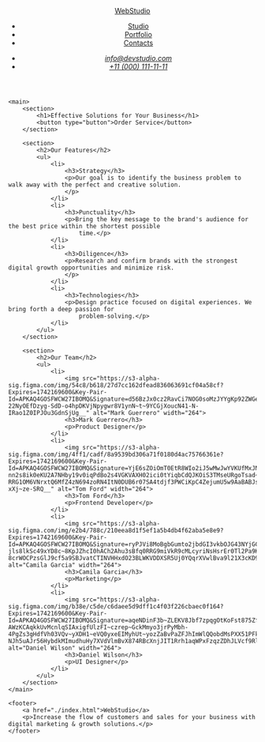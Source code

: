 <!DOCTYPE html>
<html lang="en">

<head>
    <meta charset="UTF-8">
    <meta name="viewport" content="width=device-width, initial-scale=1.0">
    <title>WebStudio</title>
</head>

<body>
    <header>
        <nav>
            <a href="./index.html">WebStudio</a>
            <ul>
                <li><a href="">Studio</a></li>
                <li><a href="">Portfolio</a></li>
                <li><a href="">Contacts</a></li>
            </ul>
        </nav>
        <address>
            <ul>
                <li><a href="mailto:info@devstudio.com">info@devstudio.com</a></li>
                <li><a href="tel:+110001111111">+11 (000) 111-11-11</a></li>
            </ul>
        </address>
    </header>

    <main>
        <section>
            <h1>Effective Solutions for Your Business</h1>
            <button type="button">Order Service</button>
        </section>

        <section>
            <h2>Our Features</h2>
            <ul>
                <li>
                    <h3>Strategy</h3>
                    <p>Our goal is to identify the business problem to walk away with the perfect and creative solution.
                    </p>
                </li>
                <li>
                    <h3>Punctuality</h3>
                    <p>Bring the key message to the brand's audience for the best price within the shortest possible
                        time.</p>
                </li>
                <li>
                    <h3>Diligence</h3>
                    <p>Research and confirm brands with the strongest digital growth opportunities and minimize risk.
                    </p>
                </li>
                <li>
                    <h3>Technologies</h3>
                    <p>Design practice focused on digital experiences. We bring forth a deep passion for
                        problem-solving.</p>
                </li>
            </ul>
        </section>

        <section>
            <h2>Our Team</h2>
            <ul>
                <li>
                    <img src="https://s3-alpha-sig.figma.com/img/54c8/b618/27d7cc162dfead836063691cf04a58cf?Expires=1742169600&Key-Pair-Id=APKAQ4GOSFWCW27IBOMQ&Signature=d56BzJx0cz2RavCi7NOG0soMzJYYgKp92ZWGe2TzDNXfOhZvbZSeDVi5c0EOrLwKG6SwsKTp1yzDOVKavRDXMuhFTYx3hrQ0732rl9WMpCaLd1YHyh9TicR9kqWteqDhnmY9OLhrj7PiXgoQtmgyyiiU5zaPaVjE3ka3WdhK7Rcj9Ct4g5syGKcQxz4Mw9Ktxm0KY2GYutcDdysrCggcgYUE4~3HJvNf7hbrygxeVyLHaFYBOEgkuESHnyrFrMS6UP1cl3nLDiK-22NyOEfDzyg-SdD-o4hpDKVjNpygwr8V1ynN~t~9YCGjXoucN41-N-IRao1Z0IPJOu3GdnSjUg__" alt="Mark Guerrero" width="264">
                    <h3>Mark Guerrero</h3>
                    <p>Product Designer</p>
                </li>
                <li>
                    <img src="https://s3-alpha-sig.figma.com/img/4ff1/cadf/8a9539bd306a71f0180d4ac75766361e?Expires=1742169600&Key-Pair-Id=APKAQ4GOSFWCW27IBOMQ&Signature=YjE6sZOiOmT0EtR8WIo2iJ5wMwJwYVKUfMxJNo1Bwr~KadbcAbeINOXaiu38ksPwFocuLD3YuK~TflqhruZvdrd1z3ZjBZx2-nn2s8ik0eKU2A7NHby19v0iqPdBo2s4VGKVAXH02ici0tYiqbCdQJKOiS3TMseURgoTsad~3fx~taD6CRMnXpD1de1qVuyNYcZRjoi1iVUbcn9Z~Ti3b5gyaPUR9Xbhr0esZnNritgHnvqfYY-RRG1OM6VNrxtQ6MfZ4zN694zoRN4ItN0DUB6r07SA4tdjf3PWCiKpC4ZejumU5w9AaBABJsmeiMCPwO5jwYcVop0-xXj~ze-SRQ__" alt="Tom Ford" width="264">
                    <h3>Tom Ford</h3>
                    <p>Frontend Developer</p>
                </li>
                <li>
                    <img src="https://s3-alpha-sig.figma.com/img/e2b4/788c/210eea8d1f5ef1a5b4db4f62aba5e8e9?Expires=1742169600&Key-Pair-Id=APKAQ4GOSFWCW27IBOMQ&Signature=ryPJVi8MoBgbGumto2jbdGI3vkbOJG43NYjGCVlmbKDSdZomdUKzSZfFJNaArzTLGW3H4BfQCzozYiNh7CFfOv5ngIff1ElZQE~3na-jls8lkSc49xYD8c~8KpJZhcI0hACh2Ahu3sBfq0RRG9miVkR9cMLcyriNsHsrEr0Tl2Pa9Kfd4zwgNH5NYozYm1FTf7Igz1AXXsIQ8pTF1353YGQSc~pI2aRFfAULxCNS~92~B5DR~5tvRzWOuCvIRD2mArlr~i5AGg-8crWOCPzsGlJ9cf5a9SBJvatCTINVHHxdO23BLWKVDDXSR5Uj0YQqrXVwlBva9l21X3cKD9YimQ__" alt="Camila Garcia" width="264">
                    <h3>Camila Garcia</h3>
                    <p>Marketing</p>
                </li>
                <li>
                    <img src="https://s3-alpha-sig.figma.com/img/b38e/c5de/c6daee5d9dff1c4f03f226cbaec0f164?Expires=1742169600&Key-Pair-Id=APKAQ4GOSFWCW27IBOMQ&Signature=aqeNDinF3b~ZLEKV8Jbf7zpqgOtKoFst875ZfxWYw24HErdFcajKDgjnJiqvjUinGhsyeeherqxFOOQoyL7~qeXFFeG5XJpW08CFwDzzmvX0Mcs~T9z14b1vPSaDDU5R-AWzKCAqkkUvMcnlqSIAxigfUlzFI~czrep~GckMmyo3jrPyMbh-4PgZs3gHdfVh03VQv~yXDH1~eVQ0yxeEIMyhUt~yozZaBvPaZFJhImWlQQobdMsPXX51PFk-NJh5uAJr56HybdkMImudhuHy7XVdVlmBvX874RBcXnjJIT1Rrh1aqWPxFzqzZDhJLVcf9RlwvKX5lHxGVLQwxwG8oA__" alt="Daniel Wilson" width="264">
                    <h3>Daniel Wilson</h3>
                    <p>UI Designer</p>
                </li>
            </ul>
        </section>
    </main>

    <footer>
        <a href="./index.html">WebStudio</a>
        <p>Increase the flow of customers and sales for your business with digital marketing & growth solutions.</p>
    </footer>
</body>

</html>

